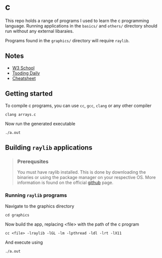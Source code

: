 # c

This repo holds a range of programs I used to learn the c programming language. Running applications in the `basics/` and `others/` directory should run without any external libaraies.

Programs found in the `graphics/` directory will require `raylib`.

## Notes

- [W3 School](https://www.w3schools.com/c/index.php)
- [Tsoding Daily](https://www.youtube.com/@TsodingDaily)
- [Cheatsheet](https://www.raylib.com/cheatsheet/cheatsheet.html)

## Getting started

To compile c programs, you can use `cc`, `gcc`, `clang` or any other compiler
```
clang arrays.c
```

Now run the generated executable
```
./a.out
```

## Building `raylib` applications

> ### Prerequsites
>You must have raylib installed. This is done by downloading the binaries or using the package manager on your respective OS.
> More information is found on the official [github](https://github.com/raysan5/raylib) page.

### Running `raylib` programs

Navigate to the graphics directory 
```
cd graphics
```
Now build the app, replacing &lt;file&gt; with the path of the c program
```
cc <file> -lraylib -lGL -lm -lpthread -ldl -lrt -lX11
```
And execute using
```
./a.out
```
